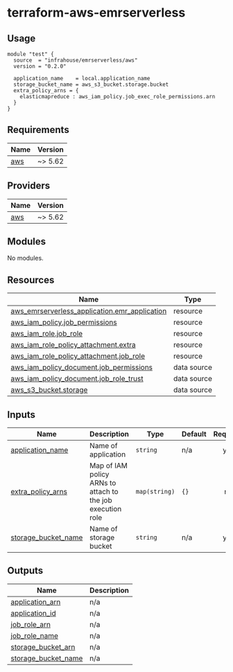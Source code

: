 # terraform-aws-emrserverless


## Usage

```hcl
module "test" {
  source  = "infrahouse/emrserverless/aws"
  version = "0.2.0"

  application_name    = local.application_name
  storage_bucket_name = aws_s3_bucket.storage.bucket
  extra_policy_arns = {
    elasticmapreduce : aws_iam_policy.job_exec_role_permissions.arn
  }
}
```
## Requirements

| Name | Version |
|------|---------|
| <a name="requirement_aws"></a> [aws](#requirement\_aws) | ~> 5.62 |

## Providers

| Name | Version |
|------|---------|
| <a name="provider_aws"></a> [aws](#provider\_aws) | ~> 5.62 |

## Modules

No modules.

## Resources

| Name | Type |
|------|------|
| [aws_emrserverless_application.emr_application](https://registry.terraform.io/providers/hashicorp/aws/latest/docs/resources/emrserverless_application) | resource |
| [aws_iam_policy.job_permissions](https://registry.terraform.io/providers/hashicorp/aws/latest/docs/resources/iam_policy) | resource |
| [aws_iam_role.job_role](https://registry.terraform.io/providers/hashicorp/aws/latest/docs/resources/iam_role) | resource |
| [aws_iam_role_policy_attachment.extra](https://registry.terraform.io/providers/hashicorp/aws/latest/docs/resources/iam_role_policy_attachment) | resource |
| [aws_iam_role_policy_attachment.job_role](https://registry.terraform.io/providers/hashicorp/aws/latest/docs/resources/iam_role_policy_attachment) | resource |
| [aws_iam_policy_document.job_permissions](https://registry.terraform.io/providers/hashicorp/aws/latest/docs/data-sources/iam_policy_document) | data source |
| [aws_iam_policy_document.job_role_trust](https://registry.terraform.io/providers/hashicorp/aws/latest/docs/data-sources/iam_policy_document) | data source |
| [aws_s3_bucket.storage](https://registry.terraform.io/providers/hashicorp/aws/latest/docs/data-sources/s3_bucket) | data source |

## Inputs

| Name | Description | Type | Default | Required |
|------|-------------|------|---------|:--------:|
| <a name="input_application_name"></a> [application\_name](#input\_application\_name) | Name of application | `string` | n/a | yes |
| <a name="input_extra_policy_arns"></a> [extra\_policy\_arns](#input\_extra\_policy\_arns) | Map of IAM policy ARNs to attach to the job execution role | `map(string)` | `{}` | no |
| <a name="input_storage_bucket_name"></a> [storage\_bucket\_name](#input\_storage\_bucket\_name) | Name of storage bucket | `string` | n/a | yes |

## Outputs

| Name | Description |
|------|-------------|
| <a name="output_application_arn"></a> [application\_arn](#output\_application\_arn) | n/a |
| <a name="output_application_id"></a> [application\_id](#output\_application\_id) | n/a |
| <a name="output_job_role_arn"></a> [job\_role\_arn](#output\_job\_role\_arn) | n/a |
| <a name="output_job_role_name"></a> [job\_role\_name](#output\_job\_role\_name) | n/a |
| <a name="output_storage_bucket_arn"></a> [storage\_bucket\_arn](#output\_storage\_bucket\_arn) | n/a |
| <a name="output_storage_bucket_name"></a> [storage\_bucket\_name](#output\_storage\_bucket\_name) | n/a |

